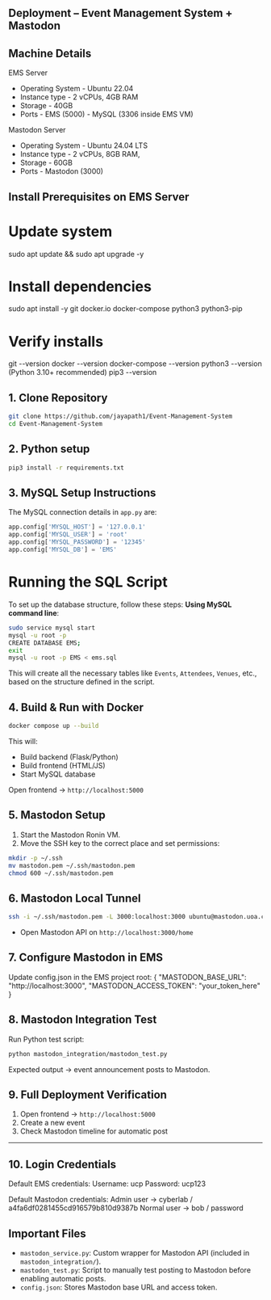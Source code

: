 ## Deployment – Event Management System + Mastodon

## Machine Details
EMS Server
- Operating System - Ubuntu 22.04
- Instance type - 2 vCPUs, 4GB RAM
- Storage - 40GB 
- Ports - EMS (5000)
        - MySQL (3306 inside EMS VM)

Mastodon Server
- Operating System - Ubuntu 24.04 LTS
- Instance type - 2 vCPUs, 8GB RAM, 
- Storage - 60GB
- Ports - Mastodon (3000)

## Install Prerequisites on EMS Server
# Update system
sudo apt update && sudo apt upgrade -y

# Install dependencies
sudo apt install -y git docker.io docker-compose python3 python3-pip

# Verify installs
git --version
docker --version
docker-compose --version
python3 --version (Python 3.10+ recommended)
pip3 --version

## 1. Clone Repository
```bash
git clone https://github.com/jayapath1/Event-Management-System
cd Event-Management-System
```
## 2. Python setup
```bash
pip3 install -r requirements.txt
```

## 3. MySQL Setup Instructions
The MySQL connection details in `app.py` are:
```python
app.config['MYSQL_HOST'] = '127.0.0.1'
app.config['MYSQL_USER'] = 'root'
app.config['MYSQL_PASSWORD'] = '12345'
app.config['MYSQL_DB'] = 'EMS'
```
# Running the SQL Script
To set up the database structure, follow these steps:
**Using MySQL command line**:
```bash
sudo service mysql start
mysql -u root -p
CREATE DATABASE EMS;
exit
mysql -u root -p EMS < ems.sql
```
This will create all the necessary tables like `Events`, `Attendees`, `Venues`, etc., based on the structure defined in the script.

## 4. Build & Run with Docker
```bash
docker compose up --build
```
This will:
- Build backend (Flask/Python)
- Build frontend (HTML/JS)
- Start MySQL database

Open frontend → `http://localhost:5000`

## 5. Mastodon Setup
1. Start the Mastodon Ronin VM.
2. Move the SSH key to the correct place and set permissions:
```bash
mkdir -p ~/.ssh
mv mastodon.pem ~/.ssh/mastodon.pem
chmod 600 ~/.ssh/mastodon.pem
```

## 6. Mastodon Local Tunnel
```bash
ssh -i ~/.ssh/mastodon.pem -L 3000:localhost:3000 ubuntu@mastodon.uoa.cloud
```
- Open Mastodon API on `http://localhost:3000/home`

## 7. Configure Mastodon in EMS
Update config.json in the EMS project root:
{
  "MASTODON_BASE_URL": "http://localhost:3000",
  "MASTODON_ACCESS_TOKEN": "your_token_here"
}

## 8. Mastodon Integration Test
Run Python test script:
```bash
python mastodon_integration/mastodon_test.py
```
Expected output → event announcement posts to Mastodon.

## 9. Full Deployment Verification
1. Open frontend → `http://localhost:5000`
2. Create a new event
3. Check Mastodon timeline for automatic post
---
## 10. Login Credentials
Default EMS credentials:
    Username: ucp
    Password: ucp123

Default Mastodon credentials:
    Admin user → cyberlab / a4fa6df0281455cd916579b810d9387b
    Normal user → bob / password

## Important Files
- `mastodon_service.py`: Custom wrapper for Mastodon API (included in `mastodon_integration/`).
- `mastodon_test.py`: Script to manually test posting to Mastodon before enabling automatic posts. 
- `config.json`: Stores Mastodon base URL and access token.